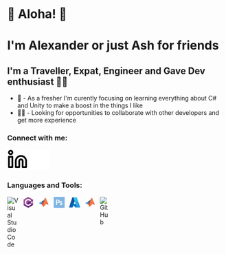 # 👋 Aloha! 👋 
# I'm Alexander or just Ash for friends 


## I'm a Traveller, Expat, Engineer and Gave Dev enthusiast 🐱‍🚀  

- 🚀 - As a fresher I'm curently focusing on learning everything about C# and Unity to make a boost in the things I like
- 🐱‍🏍 - Looking for opportunities to collaborate with other developers and get more experience

### Connect with me:

[![website](./img/linkedin-light.svg)](https://www.linkedin.com/in/alexander-s-989b90183#gh-light-mode-only)
[![website](./img/linkedin-dark.svg)](https://www.linkedin.com/in/alexander-s-989b90183#gh-dark-mode-only)

### Languages and Tools:

[<img align="left" alt="Visual Studio Code" width="26px" src="https://cdn.jsdelivr.net/gh/devicons/devicon/icons/vscode/vscode-original.svg" style="padding-right:10px;" />](https://cdn.jsdelivr.net/gh/devicons/devicon/icons/vscode/vscode-original.svg)
[<img align="left" alt="CSharp" width="26px" src="https://github.com/devicons/devicon/blob/v2.15.1/icons/csharp/csharp-original.svg" style="padding-right:10px;" />](https://github.com/devicons/devicon/blob/v2.15.1/icons/csharp/csharp-original.svg)
[<img align="left" alt="Unity" width="26px" src="https://github.com/devicons/devicon/blob/v2.15.1/icons/matlab/matlab-original.svg" style="padding-right:10px;" />](https://github.com/devicons/devicon/blob/v2.15.1/icons/matlab/matlab-original.svg)
[<img align="left" alt="Photoshop" width="26px" src="https://github.com/devicons/devicon/blob/v2.15.1/icons/photoshop/photoshop-plain.svg" style="padding-right:10px;" />](https://github.com/devicons/devicon/blob/v2.15.1/icons/photoshop/photoshop-plain.svg)
[<img align="left" alt="Azure" width="26px" src="https://github.com/devicons/devicon/blob/v2.15.1/icons/azure/azure-original.svg" style="padding-right:10px;" />](https://github.com/devicons/devicon/blob/v2.15.1/icons/azure/azure-original.svg)
[<img align="left" alt="Matlab" width="26px" src="https://github.com/devicons/devicon/blob/v2.15.1/icons/matlab/matlab-original.svg" style="padding-right:10px;" />](https://github.com/devicons/devicon/blob/v2.15.1/icons/matlab/matlab-original.svg)
[<img align="left" alt="GitHub" width="26px" src="https://user-images.githubusercontent.com/3369400/139448065-39a229ba-4b06-434b-bc67-616e2ed80c8f.png" />](https://user-images.githubusercontent.com/3369400/139448065-39a229ba-4b06-434b-bc67-616e2ed80c8f.png)
